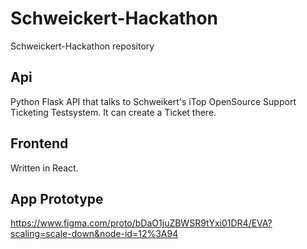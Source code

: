 # Schweickert-Hackathon
Schweickert-Hackathon repository

## Api

Python Flask API that talks to Schweikert's iTop OpenSource Support Ticketing Testsystem. It can create a Ticket there.



## Frontend

Written in React.

## App Prototype

https://www.figma.com/proto/bDaO1juZBWSR9tYxi01DR4/EVA?scaling=scale-down&node-id=12%3A94
